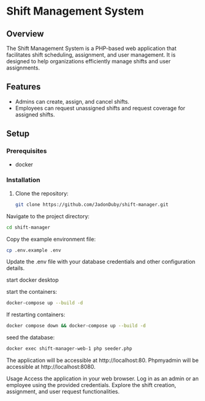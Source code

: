# Shift Management System

## Overview

The Shift Management System is a PHP-based web application that facilitates shift scheduling, assignment, and user management. It is designed to help organizations efficiently manage shifts and user assignments.

## Features

- Admins can create, assign, and cancel shifts.
- Employees can request unassigned shifts and request coverage for assigned shifts.

## Setup

### Prerequisites

- docker

### Installation

1. Clone the repository:

   ```bash
   git clone https://github.com/JadonDuby/shift-manager.git
   ```
Navigate to the project directory:
  ```bash
  cd shift-manager
  ```
Copy the example environment file:
```bash
cp .env.example .env
```
Update the .env file with your database credentials and other configuration details.

start docker desktop

start the containers:
```bash
docker-compose up --build -d
```

If restarting containers:
```bash
docker compose down && docker-compose up --build -d
```

seed the database:
```bash
docker exec shift-manager-web-1 php seeder.php 
```

The application will be accessible at http://localhost:80.
Phpmyadmin will be accessible at http://localhost:8080.

Usage
Access the application in your web browser.
Log in as an admin or an employee using the provided credentials.
Explore the shift creation, assignment, and user request functionalities.
